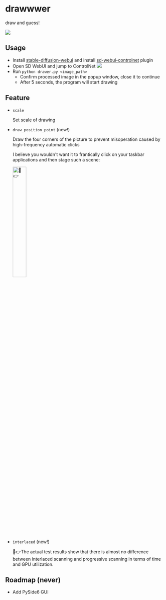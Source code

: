 # drawwwer
 draw and guess!

![](https://s2.loli.net/2023/08/26/CxskTmuZpXzgqUF.png)

## Usage

- Install [stable-diffusion-webui](https://github.com/AUTOMATIC1111/stable-diffusion-webui) and install [sd-webui-controlnet](https://github.com/Mikubill/sd-webui-controlnet) plugin
- Open SD WebUI and jump to ControlNet
  ![](https://s2.loli.net/2023/08/26/ju2QpcPCobIgtlL.png)
- Run `python drawer.py <image_path>`
  - Confirm processed image in the popup window, close it to continue
  - After 5 seconds, the program will start drawing 

## Feature

- `scale`

  Set scale of drawing
- `draw_position_point` (new!)

  Draw the four corners of the picture to prevent misoperation caused by high-frequency automatic clicks

  I believe you wouldn't want it to frantically click on your taskbar applications and then stage such a scene:

  <img src="https://s2.loli.net/2023/08/27/qsk2YL19ZmuSbrP.jpg" alt="🤣👉" width="30%">
- `interlaced` (new!)

  🤣👉The actual test results show that there is almost no difference between interlaced scanning and progressive scanning in terms of time and GPU utilization.

## Roadmap (never)

- Add PySide6 GUI